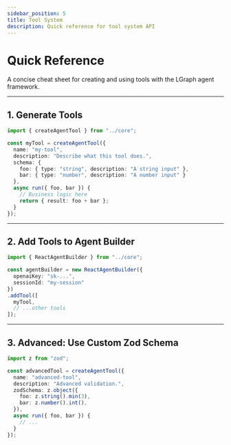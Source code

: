 ```yaml
---
sidebar_position: 5
title: Tool System
description: Quick reference for tool system API
---
```


# Quick Reference

A concise cheat sheet for creating and using tools with the LGraph agent framework.

---

## 1. Generate Tools

```typescript
import { createAgentTool } from "../core";

const myTool = createAgentTool({
  name: "my-tool",
  description: "Describe what this tool does.",
  schema: {
    foo: { type: "string", description: "A string input" },
    bar: { type: "number", description: "A number input" }
  },
  async run({ foo, bar }) {
    // Business logic here
    return { result: foo + bar };
  }
});
```

---

## 2. Add Tools to Agent Builder

```typescript
import { ReactAgentBuilder } from "../core";

const agentBuilder = new ReactAgentBuilder({
  openaiKey: "sk-...",
  sessionId: "my-session"
})
.addTool([
  myTool,
  // ...other tools
]);
```

---

## 3. Advanced: Use Custom Zod Schema

```typescript
import z from "zod";

const advancedTool = createAgentTool({
  name: "advanced-tool",
  description: "Advanced validation.",
  zodSchema: z.object({
    foo: z.string().min(3),
    bar: z.number().int(),
  }),
  async run({ foo, bar }) {
    // ...
  }
});
```